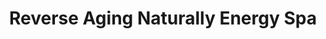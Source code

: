 ---
title: "Reverse Aging Naturally Energy Spa"
url: /pittsburgh/reverse-aging-naturally-energy-spa/
shop: Kosmetik
---